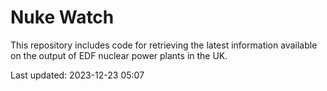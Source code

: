 # Nuke Watch

This repository includes code for retrieving the latest information available on the output of EDF nuclear power plants in the UK.

Last updated: 2023-12-23 05:07